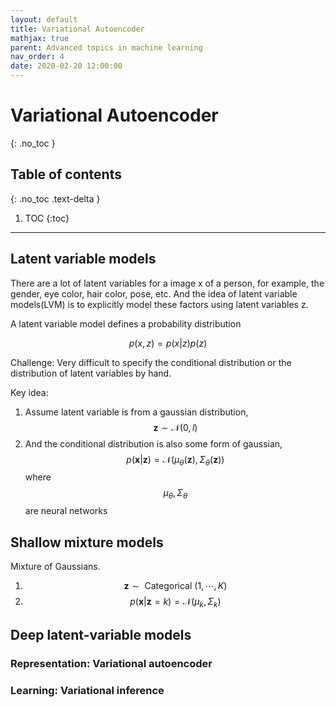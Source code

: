 ```yaml
---
layout: default
title: Variational Autoencoder
mathjax: true
parent: Advanced topics in machine learning
nav_order: 4
date: 2020-02-20 12:00:00
---
```


# Variational Autoencoder
{: .no_toc }

## Table of contents
{: .no_toc .text-delta }

1. TOC
{:toc}

---

## Latent variable models

There are a lot of latent variables for a image x of a person, for example, the gender, eye color, hair color, pose, etc. And the idea of latent variable models(LVM) is to explicitly model these factors using latent variables z. 

A latent variable model defines a probability distribution

$$
p(x, z)=p(x | z) p(z)
$$

Challenge: Very difficult to specify the conditional distribution or the distribution of latent variables by hand.

Key idea:

1. Assume latent variable is from a gaussian distribution, $$\mathbf{z} \sim \mathcal{N}(0, l)$$
2. And the conditional distribution is also some form of gaussian, $$p(\mathbf{x} | \mathbf{z})=\mathcal{N}\left(\mu_{\theta}(\mathbf{z}), \Sigma_{\theta}(\mathbf{z})\right)
$$ where $$\mu_{\theta},\Sigma_{\theta}$$ are neural networks

## Shallow mixture models

Mixture of Gaussians. 
1. $$
\mathbf{z} \sim \text { Categorical }(1, \cdots, K)
$$
2. $$
p(\mathbf{x} | \mathbf{z}=k)=\mathcal{N}\left(\mu_{k}, \Sigma_{k}\right)
$$

## Deep latent-variable models

### Representation: Variational autoencoder

### Learning: Variational inference